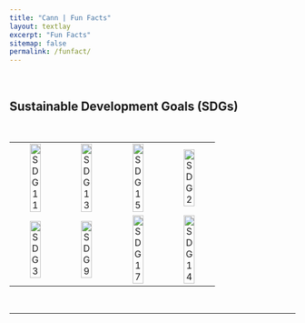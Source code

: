 ```yaml
---
title: "Cann | Fun Facts"
layout: textlay
excerpt: "Fun Facts"
sitemap: false
permalink: /funfact/
---
```



<br>

## Sustainable Development Goals (SDGs)

<br>
<div style="width:90%; text-align:justify"></div>

<div style="max-width: 1000px; margin: 0 auto;">

<table width="900">
    <tr>
        <td style="text-align: center;">
            <img src="{{ site.url }}{{ site.baseurl }}/images/SDGs/sdg11.png" class="img-responsive" width="50%" alt="SDG11"/>
        </td>
        <td style="text-align: center;">
            <img src="{{ site.url }}{{ site.baseurl }}/images/SDGs/sdg13.png" class="img-responsive" width="50%" alt="SDG13"/>
        </td>
        <td style="text-align: center;">
            <img src="{{ site.url }}{{ site.baseurl }}/images/SDGs/sdg15.png" class="img-responsive" width="50%" alt="SDG15"/>
        </td>
        <td style="text-align: center;">
            <img src="{{ site.url }}{{ site.baseurl }}/images/SDGs/sdg2.png" class="img-responsive" width="50%" alt="SDG2"/>
        </td>
    </tr>
    <tr>
        <td style="text-align: center;">
            <img src="{{ site.url }}{{ site.baseurl }}/images/SDGs/sdg3.png" class="img-responsive" width="50%" alt="SDG3"/>
        </td>
        <td style="text-align: center;">
            <img src="{{ site.url }}{{ site.baseurl }}/images/SDGs/sdg9.png" class="img-responsive" width="50%" alt="SDG9"/>
        </td>
        <td style="text-align: center;">
            <img src="{{ site.url }}{{ site.baseurl }}/images/SDGs/sdg17.jpg" class="img-responsive" width="50%" alt="SDG17"/>
        </td>
        <td style="text-align: center;">
            <img src="{{ site.url }}{{ site.baseurl }}/images/SDGs/sdg14.png" class="img-responsive" width="50%" alt="SDG14"/>
        </td>
    </tr>
</table>

<br>




---
